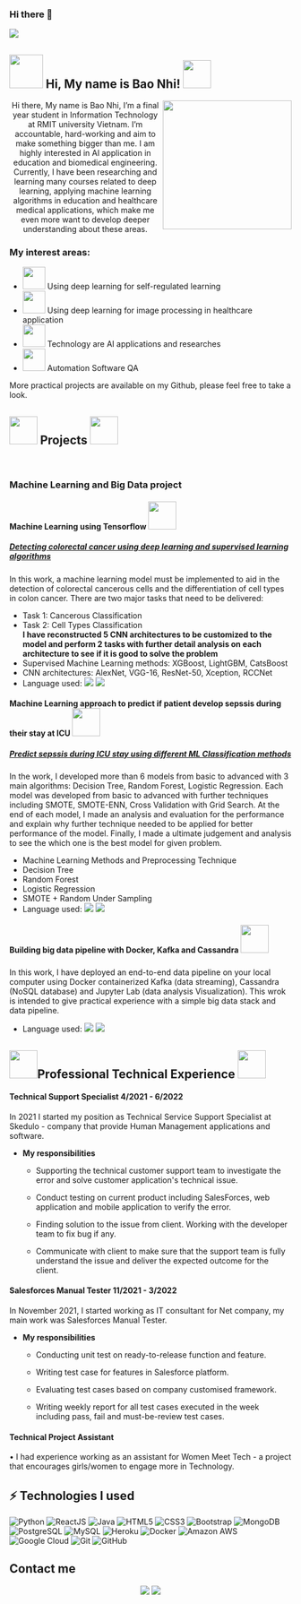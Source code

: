 ### Hi there 👋

<!--
**s3751881/s3751881** is a ✨ _special_ ✨ repository because its `README.md` (this file) appears on your GitHub profile.

Here are some ideas to get you started:

- 🔭 I’m currently working on ...
- 🌱 I’m currently learning ...
- 👯 I’m looking to collaborate on ...
- 🤔 I’m looking for help with ...
- 💬 Ask me about ...
- 📫 How to reach me: ...
- 😄 Pronouns: ...
- ⚡ Fun fact: ...
-->

<a href="http://eddiejaoude.io" target="_blank"><img src="https://github.com/EddieHubCommunity/Branding/raw/main/community/Eddie_banner_GIF.gif" /></a>

### <h2> <img src= "https://i.giphy.com/media/gC0niXlkHAQJdaqM8r/giphy.webp" width ="60"> Hi, My name is Bao Nhi! <img src ="https://media4.giphy.com/media/x9VToNSeo1SZ5ubv2z/giphy.gif?cid=ecf05e47shjjvcuavbt7sumr6itmurlkiwv8ffee6wk1xktu&rid=giphy.gif&ct=s" width = "50"></h2>

<img align='right' src="https://media.giphy.com/media/ieyl9zmCjO4b4t6qoY/giphy.gif" width="230">

<p align="center">Hi there, My name is Bao Nhi, I’m a final year student in Information Technology at RMIT university Vietnam. I’m accountable, hard-working and aim to make something bigger than me. I am highly interested in AI application in education and biomedical engineering. Currently, I have been researching and learning many courses related to deep learning, applying machine learning algorithms in education and healthcare medical applications, which make me even more want to develop deeper understanding about these areas.  </p>

### My interest areas: 
<ul>
<li>  <img src ="https://media4.giphy.com/media/TfcxUfi5ljpgvLleF4/giphy.gif?cid=ecf05e4770uela0exszoa3fygjo89nzlh9i0j57timdd6vwl&rid=giphy.gif&ct=s" width = "40"> Using deep learning for self-regulated learning </li>
<li>  <img src ="https://media4.giphy.com/media/TfcxUfi5ljpgvLleF4/giphy.gif?cid=ecf05e4770uela0exszoa3fygjo89nzlh9i0j57timdd6vwl&rid=giphy.gif&ct=s" width = "40"> Using deep learning for image processing in healthcare application</li>
<li>  <img src ="https://media4.giphy.com/media/TfcxUfi5ljpgvLleF4/giphy.gif?cid=ecf05e4770uela0exszoa3fygjo89nzlh9i0j57timdd6vwl&rid=giphy.gif&ct=s" width = "40"> Technology are AI applications and researches </li>
<li>  <img src ="https://media4.giphy.com/media/TfcxUfi5ljpgvLleF4/giphy.gif?cid=ecf05e4770uela0exszoa3fygjo89nzlh9i0j57timdd6vwl&rid=giphy.gif&ct=s" width = "40"> Automation Software QA </li>
</ul>

More practical projects are available on my Github, please feel free to take a look. 
<h2> <img src ="https://media4.giphy.com/media/x9VToNSeo1SZ5ubv2z/giphy.gif?cid=ecf05e47shjjvcuavbt7sumr6itmurlkiwv8ffee6wk1xktu&rid=giphy.gif&ct=s" width = "50"> Projects <img src ="https://media4.giphy.com/media/x9VToNSeo1SZ5ubv2z/giphy.gif?cid=ecf05e47shjjvcuavbt7sumr6itmurlkiwv8ffee6wk1xktu&rid=giphy.gif&ct=s" width = "50"> </h2>
<br>
<h3> Machine Learning and Big Data project </h3>
<h4> Machine Learning using Tensorflow <img src="https://media.giphy.com/media/mGcNjsfWAjY5AEZNw6/giphy.gif" width="50"> </h4>

<h5> <a href = "https://github.com/s3751881/Detect-Colorectal-Cancer-Using-Deep-Learning-and-Supervised-Learning"> Detecting colorectal cancer using deep learning and supervised learning algorithms </a> </h5>
In this work, a machine learning model must be implemented to aid in the detection of colorectal cancerous cells and the differentiation of cell types in colon cancer. There are two major tasks that need to be delivered: 
<ul>
  <li>Task 1: Cancerous Classification </li>
  <li>Task 2: Cell Types Classification</li>
  <strong> I have reconstructed 5 CNN architectures to be customized to the model and perform 2 tasks with further detail analysis on each architecture to see if it is good to solve the problem </strong>
  <li> Supervised Machine Learning methods: XGBoost, LightGBM, CatsBoost </li>
  <li> CNN architectures: AlexNet, VGG-16, ResNet-50, Xception, RCCNet </li>
  <li> Language used: <img src ="https://img.shields.io/badge/-Python-black?style=flat-square&logo=Python"> <img src ="https://img.shields.io/badge/-Tensorflow-black?style=flat-square&logo=Tensorflow"> </li>
  
</ul>

<h4> Machine Learning approach to predict if patient develop sepssis during their stay at ICU <img src="https://media.giphy.com/media/mGcNjsfWAjY5AEZNw6/giphy.gif" width="50"> </h4>
<h5> <a href = "https://github.com/s3751881/Predict-sepssis-during-ICU-stay-using-different-ML-Classification-methods"> Predict sepssis during ICU stay using different ML Classification methods</a></h5>
In the work, I developed more than 6 models from basic to advanced with 3 main algorithms: Decision Tree, Random Forest, Logistic Regression. Each model was developed from basic to advanced with further techniques including SMOTE, SMOTE-ENN, Cross Validation with Grid Search. At the end of each model, I made an analysis and evaluation for the performance and explain why further technique needed to be applied for better performance of the model. Finally, I made a ultimate judgement and analysis to see the which one is the best model for given problem.
<ul>
  <li> Machine Learning Methods and Preprocessing Technique </li>
  <li> Decision Tree </li>
  <li> Random Forest </li>
  <li> Logistic Regression </li>
  <li> SMOTE + Random Under Sampling </li>
  
<li> Language used: <img src ="https://img.shields.io/badge/-Python-black?style=flat-square&logo=Python"> <img src ="https://img.shields.io/badge/-Sklearn-black?style=flat-square&logo=Sklearn"> </li>
</ul>

<h4> Building big data pipeline with Docker, Kafka and Cassandra <img src="https://media.giphy.com/media/mGcNjsfWAjY5AEZNw6/giphy.gif" width="50"> </h4>
<h5> <a href = "https://github.com/s3751881/Building-Big-Data-pipeline-with-Docker-Kafka-Cassandra-Faker-API)](https://github.com/s3751881/Building-Big-Data-pipeline-with-Docker-Kafka-Cassandra-Faker-API"> </a></h5>
In this work, I have deployed an end-to-end data pipeline on your local computer using Docker containerized Kafka (data streaming), Cassandra (NoSQL database) and Jupyter Lab (data analysis Visualization). This wrok is intended to give practical experience with a simple big data stack and data pipeline.
<ul>
  
<li> Language used: <img src ="https://img.shields.io/badge/-Python-black?style=flat-square&logo=Python"> <img src ="https://img.shields.io/badge/-Sklearn-black?style=flat-square&logo=Sklearn"> </li>
</ul>


<h2> <img src ="https://media4.giphy.com/media/x9VToNSeo1SZ5ubv2z/giphy.gif?cid=ecf05e47shjjvcuavbt7sumr6itmurlkiwv8ffee6wk1xktu&rid=giphy.gif&ct=s" width = "50">Professional Technical Experience <img src ="https://media4.giphy.com/media/x9VToNSeo1SZ5ubv2z/giphy.gif?cid=ecf05e47shjjvcuavbt7sumr6itmurlkiwv8ffee6wk1xktu&rid=giphy.gif&ct=s" width = "50"> </h2>
<h4> Technical Support Specialist 4/2021 - 6/2022</h4> 
In 2021 I started my position as Technical Service Support Specialist at Skedulo - company that provide Human Management applications and software.
<ul>  
<li><strong> My responsibilities </strong></li> 
  
- Supporting the technical customer support team to investigate the error and solve customer application's technical issue. 
  
- Conduct testing on current product including SalesForces, web application and mobile application to verify the error. 
  
- Finding solution to the issue from client. Working with the developer team to fix bug if any. 
  
- Communicate with client to make sure that the support team is fully understand the issue and deliver the expected outcome for the client.
  
</ul> 
<h4> Salesforces Manual Tester 11/2021 - 3/2022 </h4>
In November 2021, I started working as IT consultant for Net company, my main work was Salesforces Manual Tester. 
<ul> 
  
 <li> <strong> My responsibilities </strong> </li>
  
 - Conducting unit test on ready-to-release function and feature.  
  
 - Writing test case for features in Salesforce platform. 
  
 - Evaluating test cases based on company customised framework. 
  
 - Writing weekly report for all test cases executed in the week including pass, fail and must-be-review test cases. 
  
</ul> 

<h4> Technical Project Assistant </h4>

• I had experience working as an assistant for Women Meet Tech - a project that encourages girls/women to engage more in Technology. 



## ⚡ Technologies I used 

![Python](https://img.shields.io/badge/-Python-black?style=flat-square&logo=Python)
![ReactJS](https://img.shields.io/badge/-React-black?style=flat-square&logo=react)
![Java](https://img.shields.io/badge/-java-E34A86?style=flat-square&logo=java)
![HTML5](https://img.shields.io/badge/-HTML5-E34F26?style=flat-square&logo=html5&logoColor=white)
![CSS3](https://img.shields.io/badge/-CSS3-1572B6?style=flat-square&logo=css3)
![Bootstrap](https://img.shields.io/badge/-Bootstrap-563D7C?style=flat-square&logo=bootstrap)
![MongoDB](https://img.shields.io/badge/-MongoDB-black?style=flat-square&logo=mongodb)
![PostgreSQL](https://img.shields.io/badge/-PostgreSQL-336791?style=flat-square&logo=postgresql)
![MySQL](https://img.shields.io/badge/-MySQL-black?style=flat-square&logo=mysql)
![Heroku](https://img.shields.io/badge/-Heroku-430098?style=flat-square&logo=heroku)
![Docker](https://img.shields.io/badge/-Docker-black?style=flat-square&logo=docker)
![Amazon AWS](https://img.shields.io/badge/Amazon%20AWS-232F3E?style=flat-square&logo=amazon-aws)
![Google Cloud](https://img.shields.io/badge/Google%20Cloud-black?style=flat-square&logo=google-cloud)
![Git](https://img.shields.io/badge/-Git-black?style=flat-square&logo=git)
![GitHub](https://img.shields.io/badge/-GitHub-181717?style=flat-square&logo=github)

## Contact me 

<p align="center">
  <a href="http://twitter.com/eddiejaoude](https://www.linkedin.com/in/bao-nhi-tran-dang-282845196/">
    <img src="https://img.shields.io/badge/linkedin-0077B5.svg?style=for-the-badge&logo=linkedin&logoColor=white"/></a>
  <a href="mailto:tr.baonhi3008@gmail.com"><img src="https://img.shields.io/badge/e‑mail-D14836.svg?style=for-the-badge&logo=GMail&logoColor=white"/></a>
</p>
